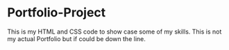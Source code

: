 # Portfolio-Project
This is my HTML and CSS code to show case some of my skills. This is not my actual Portfolio but if could be down the line.
